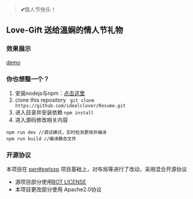 > 💕情人节快乐！

## Love-Gift 送给溫娴的情人节礼物

### 效果展示

[demo](https://love.idealclover.top)

### 你也想整一个？

1. 安装nodejs与npm：[点击这里](http://nodejs.cn/download/)
2. clone this repository ``` git clone https://github.com/idealclover/Resume.git```
3. 进入目录并安装依赖 ```npm install```
4. 进入源码修改相关内容

```
npm run dev //调试模式，实时检测更改并编译
npm run build //编译静态文件
```

### 开源协议

本项目在 [pen#pwlxxp](https://codepen.io/jakealbaugh/pen/PwLXXP) 项目基础上，对布局等进行了改动，采用混合开源协议
* 源项目部分使用[BOT LICENSE](https://github.com/idealclover/Love-Gift/blob/master/LICENSE_OLD)
* 本项目更改部分使用 Apache2.0协议
